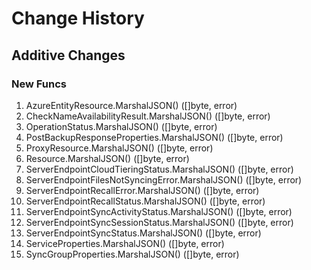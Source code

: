 # Change History

## Additive Changes

### New Funcs

1. AzureEntityResource.MarshalJSON() ([]byte, error)
1. CheckNameAvailabilityResult.MarshalJSON() ([]byte, error)
1. OperationStatus.MarshalJSON() ([]byte, error)
1. PostBackupResponseProperties.MarshalJSON() ([]byte, error)
1. ProxyResource.MarshalJSON() ([]byte, error)
1. Resource.MarshalJSON() ([]byte, error)
1. ServerEndpointCloudTieringStatus.MarshalJSON() ([]byte, error)
1. ServerEndpointFilesNotSyncingError.MarshalJSON() ([]byte, error)
1. ServerEndpointRecallError.MarshalJSON() ([]byte, error)
1. ServerEndpointRecallStatus.MarshalJSON() ([]byte, error)
1. ServerEndpointSyncActivityStatus.MarshalJSON() ([]byte, error)
1. ServerEndpointSyncSessionStatus.MarshalJSON() ([]byte, error)
1. ServerEndpointSyncStatus.MarshalJSON() ([]byte, error)
1. ServiceProperties.MarshalJSON() ([]byte, error)
1. SyncGroupProperties.MarshalJSON() ([]byte, error)

